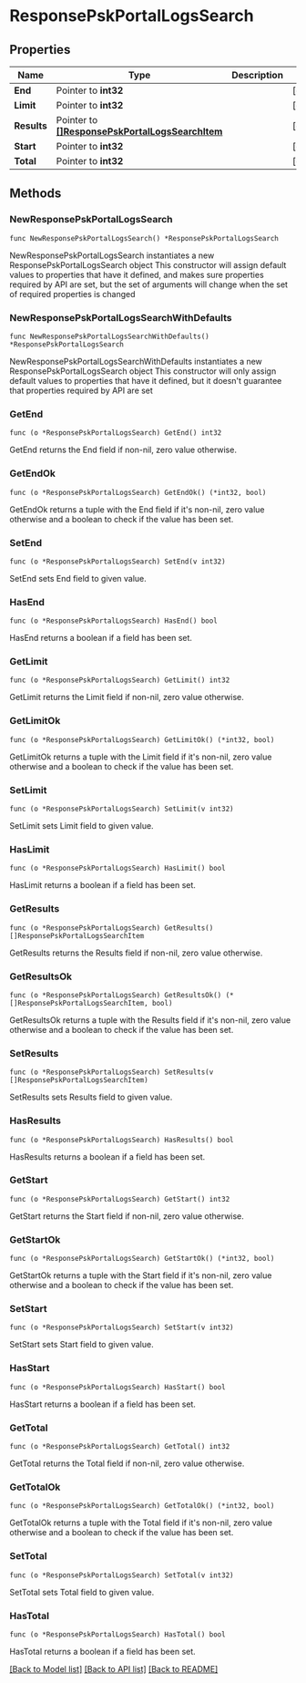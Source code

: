 # ResponsePskPortalLogsSearch

## Properties

Name | Type | Description | Notes
------------ | ------------- | ------------- | -------------
**End** | Pointer to **int32** |  | [optional] 
**Limit** | Pointer to **int32** |  | [optional] 
**Results** | Pointer to [**[]ResponsePskPortalLogsSearchItem**](ResponsePskPortalLogsSearchItem.md) |  | [optional] 
**Start** | Pointer to **int32** |  | [optional] 
**Total** | Pointer to **int32** |  | [optional] 

## Methods

### NewResponsePskPortalLogsSearch

`func NewResponsePskPortalLogsSearch() *ResponsePskPortalLogsSearch`

NewResponsePskPortalLogsSearch instantiates a new ResponsePskPortalLogsSearch object
This constructor will assign default values to properties that have it defined,
and makes sure properties required by API are set, but the set of arguments
will change when the set of required properties is changed

### NewResponsePskPortalLogsSearchWithDefaults

`func NewResponsePskPortalLogsSearchWithDefaults() *ResponsePskPortalLogsSearch`

NewResponsePskPortalLogsSearchWithDefaults instantiates a new ResponsePskPortalLogsSearch object
This constructor will only assign default values to properties that have it defined,
but it doesn't guarantee that properties required by API are set

### GetEnd

`func (o *ResponsePskPortalLogsSearch) GetEnd() int32`

GetEnd returns the End field if non-nil, zero value otherwise.

### GetEndOk

`func (o *ResponsePskPortalLogsSearch) GetEndOk() (*int32, bool)`

GetEndOk returns a tuple with the End field if it's non-nil, zero value otherwise
and a boolean to check if the value has been set.

### SetEnd

`func (o *ResponsePskPortalLogsSearch) SetEnd(v int32)`

SetEnd sets End field to given value.

### HasEnd

`func (o *ResponsePskPortalLogsSearch) HasEnd() bool`

HasEnd returns a boolean if a field has been set.

### GetLimit

`func (o *ResponsePskPortalLogsSearch) GetLimit() int32`

GetLimit returns the Limit field if non-nil, zero value otherwise.

### GetLimitOk

`func (o *ResponsePskPortalLogsSearch) GetLimitOk() (*int32, bool)`

GetLimitOk returns a tuple with the Limit field if it's non-nil, zero value otherwise
and a boolean to check if the value has been set.

### SetLimit

`func (o *ResponsePskPortalLogsSearch) SetLimit(v int32)`

SetLimit sets Limit field to given value.

### HasLimit

`func (o *ResponsePskPortalLogsSearch) HasLimit() bool`

HasLimit returns a boolean if a field has been set.

### GetResults

`func (o *ResponsePskPortalLogsSearch) GetResults() []ResponsePskPortalLogsSearchItem`

GetResults returns the Results field if non-nil, zero value otherwise.

### GetResultsOk

`func (o *ResponsePskPortalLogsSearch) GetResultsOk() (*[]ResponsePskPortalLogsSearchItem, bool)`

GetResultsOk returns a tuple with the Results field if it's non-nil, zero value otherwise
and a boolean to check if the value has been set.

### SetResults

`func (o *ResponsePskPortalLogsSearch) SetResults(v []ResponsePskPortalLogsSearchItem)`

SetResults sets Results field to given value.

### HasResults

`func (o *ResponsePskPortalLogsSearch) HasResults() bool`

HasResults returns a boolean if a field has been set.

### GetStart

`func (o *ResponsePskPortalLogsSearch) GetStart() int32`

GetStart returns the Start field if non-nil, zero value otherwise.

### GetStartOk

`func (o *ResponsePskPortalLogsSearch) GetStartOk() (*int32, bool)`

GetStartOk returns a tuple with the Start field if it's non-nil, zero value otherwise
and a boolean to check if the value has been set.

### SetStart

`func (o *ResponsePskPortalLogsSearch) SetStart(v int32)`

SetStart sets Start field to given value.

### HasStart

`func (o *ResponsePskPortalLogsSearch) HasStart() bool`

HasStart returns a boolean if a field has been set.

### GetTotal

`func (o *ResponsePskPortalLogsSearch) GetTotal() int32`

GetTotal returns the Total field if non-nil, zero value otherwise.

### GetTotalOk

`func (o *ResponsePskPortalLogsSearch) GetTotalOk() (*int32, bool)`

GetTotalOk returns a tuple with the Total field if it's non-nil, zero value otherwise
and a boolean to check if the value has been set.

### SetTotal

`func (o *ResponsePskPortalLogsSearch) SetTotal(v int32)`

SetTotal sets Total field to given value.

### HasTotal

`func (o *ResponsePskPortalLogsSearch) HasTotal() bool`

HasTotal returns a boolean if a field has been set.


[[Back to Model list]](../README.md#documentation-for-models) [[Back to API list]](../README.md#documentation-for-api-endpoints) [[Back to README]](../README.md)


